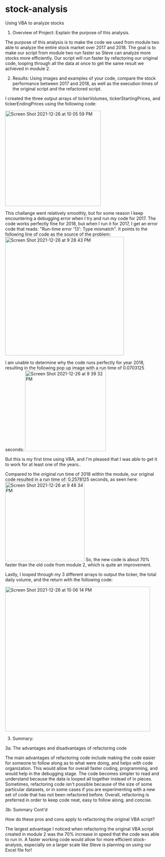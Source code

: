 # stock-analysis

Using VBA to analyze stocks

1. Overview of Project: Explain the purpose of this analysis.

The purpose of this analysis is to make the code we used from module two able to analyze the entire stock market over 2017 and 2018. The goal is to make our script from module two run faster so Steve can analyze more stocks more efficiently. Our script will run faster by refactoring our original code, looping through all the data at once to get the same result we achieved in module 2. 

2. Results: Using images and examples of your code, compare the stock performance between 2017 and 2018, as well as the execution times of the original script and the refactored script.

I created the three output arrays of tickerVolumes, tickerStartingPrices, and tickerEndingPrices using the following code: 

<img width="307" alt="Screen Shot 2021-12-26 at 10 05 59 PM" src="https://user-images.githubusercontent.com/96043107/147436499-7cf59bb4-e77d-431d-9c60-1bee33946f8e.png">


This challange went relatively smoothly, but for some reason I keep encountering a debugging error when I try and run my code for 2017. The code works perfectly fine for 2018, but when I run it for 2017, I get an error code that reads: "Run-time error '13': Type mismatch". It points to the following line of code as the source of the problem: 
   <img width="382" alt="Screen Shot 2021-12-26 at 9 28 43 PM" src="https://user-images.githubusercontent.com/96043107/147435193-939b2e37-98d6-40b0-9e92-29f84fc63bde.png">
   
I am unable to determine why the code runs perfectly for year 2018, resulting in the following pop up image with a run time of 0.0703125 seconds: 
<img width="260" alt="Screen Shot 2021-12-26 at 9 39 32 PM" src="https://user-images.githubusercontent.com/96043107/147435250-278e0ac6-0fba-4200-95a4-0b7d7b4d2dec.png">

But this is my first time using VBA, and I'm pleased that I was able to get it to work for at least one of the years.. 

Compared to the original run time of 2018 within the module, our original code resulted in a run time of: 0.2578125 seconds, as seen here: <img width="255" alt="Screen Shot 2021-12-26 at 9 48 34 PM" src="https://user-images.githubusercontent.com/96043107/147435531-432d71ea-3f68-4e71-9ac4-d9506899233b.png">
So, the new code is about 70% faster than the old code from module 2, which is quite an improvement. 

Lastly, I looped through my 3 different arrays to output the ticker, the total daily volume, and the return with the following code: 

<img width="466" alt="Screen Shot 2021-12-26 at 10 06 14 PM" src="https://user-images.githubusercontent.com/96043107/147436588-7ad78a73-e9d3-426a-93d0-37dbb21bde82.png">



3. Summary:

3a: The advantages and disadvantages of refactoring code

   The main advantages of refactoring code include making the code easier for someone to follow along as to what were doing, and helps with code organization. This     would allow for overall faster coding, programming, and would help in the debugging stage. The code becomes simpler to read and understand because the data is       looped all together instead of in pieces. Sometimes, refactoring code isn't possible because of the size of some particular datasets, or in some cases if you       are experimenting with a new set of code that has not been refactored before. Overall, refactoring is preferred in order to keep code neat, easy to follow            along, and concise. 
  
3b: Summary Cont'd

How do these pros and cons apply to refactoring the original VBA script?

   The largest advantage I noticed when refactoring the original VBA script created in module 2 was the 70% increase in speed that the code was able to run in. A       faster working code would allow for more efficient stock-analysis, especially on a larger scale like Steve is planning on using our Excel file for!
